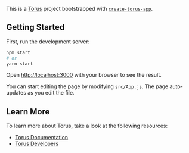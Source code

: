 This is a [Torus](https://tor.us) project bootstrapped with [`create-torus-app`](https://github.com/torusresearch/torus-cli/tree/main/packages/create).

## Getting Started

First, run the development server:

```bash
npm start
# or
yarn start
```

Open [http://localhost:3000](http://localhost:3000) with your browser to see the result.

You can start editing the page by modifying `src/App.js`. The page auto-updates as you edit the file.

## Learn More

To learn more about Torus, take a look at the following resources:

- [Torus Documentation](https://docs.tor.us)
- [Torus Developers](https://developer.tor.us)
